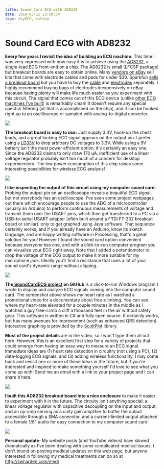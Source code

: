 ```yaml
---
title: Sound Card ECG with AD8232
date: 2019-03-15 23:50:34
tags: diyECG, csharp
---
```


# Sound Card ECG with AD8232

**Every few years I revisit the idea of building an ECG machine.** This time I was very impressed with how easy it is to achieve using the [AD8232](https://www.analog.com/media/en/technical-documentation/data-sheets/ad8232.pdf), a single-lead ECG front-end on a chip. The AD8232 is small (LFCSP package) but breakout boards are easy to obtain online. Many [vendors on eBay](https://www.ebay.com/sch/ad8232+module) sell kits that come with electrode cables and pads for under $20. Sparkfun [sells a breakout board](https://www.sparkfun.com/products/12650) but you have to buy the [cable](https://www.sparkfun.com/products/12970) and [electrodes](https://www.sparkfun.com/products/12969) separately. I highly recommend buying bags of electrodes inexpensively on eBay because having plenty will make life much easier as you experiment with this circuit. The signal that comes out of this ECG device (unlike [other ECG machines I've built](https://www.swharden.com/wp/2016-08-08-diy-ecg-with-1-op-amp/)) is remarkably clean! It doesn't require any special spectral filtering (all that is accomplished on the chip), and it can be hooked right up to an oscilloscope or sampled with analog-to-digital converter.

![](https://www.youtube.com/embed/sP_-f5nsOEo)

**The breakout board is easy to use:** Just supply 3.3V, hook-up the chest leads, and a great looking ECG signal appears on the output pin. I prefer using a [LD33V](https://www.sparkfun.com/datasheets/Components/LD1117V33.pdf) to drop arbitrary DC voltages to 3.3V. While using a 9V battery isn't the most power efficient option, it's certainly an easy one. Since the AD8232 claims to only draw 170 µA, inefficient use of a linear voltage regulator probably isn't too much of a concern for desktop experimenters. The low power consumption of this chip raises some interesting possibilities for wireless ECG analysis!

<div class="text-center img-medium">

![](CIRCUIT.png)

</div>

**I like inspecting the output of this circuit using my computer sound card.** Probing the output pin on an oscilloscope reveals a beautiful ECG signal, but not everybody has an oscilloscope. I've seen some project webpages out there which encourage people to use the ADC of a microcontroller (usually an Arduino) to perform continuous measurements of voltage and transmit them over the USART pins, which then get transferred to a PC via a USB-to-serial USART adapter (often built around a FTDI FT-232 breakout board or similar), only to get graphed using Java software. That sequence certainly works, and if you already have an Arduino, know its sketch language, and are happy writing software in Processing, that's a great solution for you! However I found the sound card option convenient because everyone has one, and with a click-to-run computer program you can visualize your ECG right away. Note that I added a potentiometer to drop the voltage of the ECG output to make it more suitable for my microphone jack. Ideally you'll find a resistance that uses a lot of your sound card's dynamic range without clipping.

<div class="text-center img-border img-medium">

![](screenshot.png)

</div>

**The[ SoundCardECG project](https://github.com/swharden/SoundCardECG) on GitHub** is a click-to-run Windows program I wrote to display and analyze ECG signals coming into the computer sound card. The screenshot above shows my heart rate as I watched a promotional video for a documentary about free-climbing. You can see where my heart-rate elevated for a couple minutes in the middle as I watched a guy free-climb a cliff a thousand feet in the air without safety gear. This software is written in C# and fully open source. It certainly works, but has many avenues for improvement (such as enhanced QRS detection). Interactive graphing is provided by the [ScottPlot](https://github.com/swharden/ScottPlot) library.

**Most of the project details** are in the video, so I won't type them all out here. However, this is an excellent first step for a variety of projects that could emerge from having an easy way to measure an ECG signal. Immediate ideas are (1) heart rate detection in circuitry (not using a PC), (2) data-logging ECG signals, and (3) adding wireless functionality. I may come back and revisit one or more of these ideas in the future, but if you're interested and inspired to make something yourself I'd love to see what you come up with! Send me an email with a link to your project page and I can share it here.

<div class="text-center img-border">

![](DSC_0015_lzn-1.jpg)

</div>

**I built this AD8232 breakout board into a nice enclosure** to make it easier to experiment with it in the future. The circuity isn't anything special: a linear voltage regulator with capacitive decoupling on the input and output, and an op-amp serving as a unity gain amplifier to buffer the output accessible through a SMA connector, and a current-limited output attached to a female 1/8" audio for easy connection to my computer sound card.

<div class="text-center img-border">

![](AD8232-ECG-output.gif)

</div>

**Personal update:** My website posts (and YouTube videos) have slowed dramatically as I've been dealing with some complicated medical issues. I don't intend on posting medical updates on this web page, but anyone interested in following my medical treatments can do so at http://swharden.com/med/